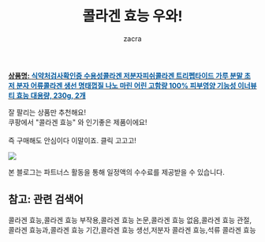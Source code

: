 ﻿---
layout: post
title:  "콜라겐 효능 우와!"
author: zacra
categories: [ 아이템 ]
tags: [콜라겐 효능,콜라겐 효능 부작용,콜라겐 효능 논문,콜라겐 효능 없음,콜라겐 효능 관절,콜라겐 효능과,콜라겐 효능 기간,콜라겐 효능 생선,저분자 콜라겐 효능,석류 콜라겐 효능]
image: https://static.coupangcdn.com/image/vendor_inventory/8602/8e038ca1ad64c3c1615ce031f63b8464b5340970d48c8f2d811e795a43f9.jpg 
description: "쿠팡에서 콜라겐 효능 관련 상품으로 가장 잘팔리는 제품 중 하나라는 사실!!."
rating: 4.5
---

<a href="https://link.coupang.com/re/AFFSDP?lptag=AF8407795&pageKey=2089370381&itemId=3549069837&vendorItemId=4784337296&traceid=V0-153-a5b0375b936a1075"><b>상품명: <font color='#01579B'>식약처검사확인증 수용성콜라겐 저분자피쉬콜라겐 트리펩타이드 가루 분말 초 저 분자 어류콜라겐 생선 명태껍질 나노 마린 어린 고함량 100% 피부영양 기능성 이너뷰티 효능 대용량, 230g, 2개</font></b></a>

잘 팔리는 상품만 추천해요!<br/>
쿠팡에서 "콜라겐 효능" 와 인기좋은 제품이에요!<br/><br/>
즉 구매해도 안심이다 이말이죠. 클릭 고고고! <br/>



<a href="https://link.coupang.com/re/AFFSDP?lptag=AF8407795&pageKey=2089370381&itemId=3549069837&vendorItemId=4784337296&traceid=V0-153-a5b0375b936a1075"><img src="https://thumbnail8.coupangcdn.com/thumbnails/remote/q89/image/vendor_inventory/6e8e/2fa72db3bd02d3e597b7d47a184af7cbccddf839dae43b9960c8de7dc9b4.jpg"></a> 

본 블로그는 파트너스 활동을 통해 일정액의 수수료를 제공받을 수 있습니다.

## 참고: 관련 검색어    
콜라겐 효능,콜라겐 효능 부작용,콜라겐 효능 논문,콜라겐 효능 없음,콜라겐 효능 관절,콜라겐 효능과,콜라겐 효능 기간,콜라겐 효능 생선,저분자 콜라겐 효능,석류 콜라겐 효능